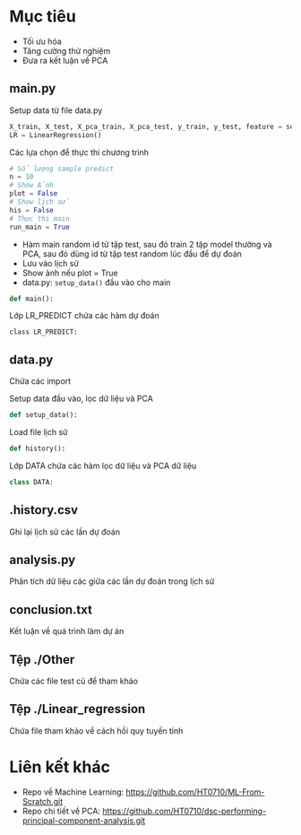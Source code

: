 # Mục tiêu
- Tối ưu hóa
- Tăng cường thử nghiệm
- Đưa ra kết luận về PCA

## main.py
Setup data từ file data.py

```python
X_train, X_test, X_pca_train, X_pca_test, y_train, y_test, feature = setup_data()
LR = LinearRegression()
```

Các lựa chọn để thực thi chương trình

```python
# Số lượng sample predict
n = 10
# Show Ảnh
plot = False
# Show lịch sử
his = False
# Thực thi main
run_main = True
```

- Hàm main random id từ tập test, sau đó train 2 tập model thường và PCA, sau đó dùng id từ tập test random lúc đầu để dự đoán
- Lưu vào lịch sử
- Show ảnh nếu plot = True
- data.py: `setup_data()` đầu vào cho main

```python
def main():
```

Lớp LR_PREDICT chứa các hàm dự đoán

```pyhon
class LR_PREDICT:
```

## data.py
Chứa các import

Setup data đầu vào, lọc dữ liệu và PCA

```python
def setup_data():
```

Load file lịch sử

```python
def history():
```

Lớp DATA chứa các hàm lọc dữ liệu và PCA dữ liệu

```python
class DATA:
```

## .history.csv
Ghi lại lịch sử các lần dự đoán

## analysis.py
Phân tích dữ liệu các giữa các lần dự đoán trong lịch sử

## conclusion.txt
Kết luận về quá trình làm dự án

## Tệp ./Other
Chứa các file test cũ để tham khảo

## Tệp ./Linear_regression
Chứa file tham khảo về cách hồi quy tuyến tính

# Liên kết khác
- Repo về Machine Learning: 
https://github.com/HT0710/ML-From-Scratch.git
- Repo chi tiết về PCA: 
https://github.com/HT0710/dsc-performing-principal-component-analysis.git
